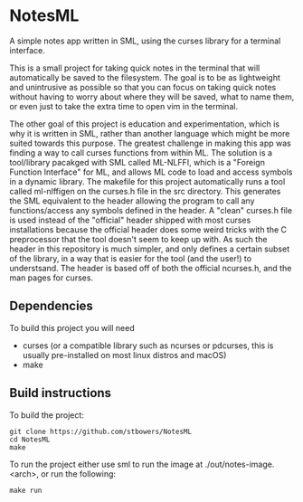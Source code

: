 # NotesML
A simple notes app written in SML, using the curses library for a terminal interface.

This is a small project for taking quick notes in the terminal that will automatically be saved to the filesystem.
The goal is to be as lightweight and unintrusive as possible so that you can focus on taking quick notes without having
to worry about where they will be saved, what to name them, or even just to take the extra time to open vim in the terminal.

The other goal of this project is education and experimentation, which is why it is written in SML, rather than another language
which might be more suited towards this purpose. The greatest challenge in making this app was finding a way to call curses
functions from within ML. The solution is a tool/library pacakged with SML called ML-NLFFI, which is a "Foreign Function Interface"
for ML, and allows ML code to load and access symbols in a dynamic library. The makefile for this project automatically runs a tool
called ml-nlffigen on the curses.h file in the src directory. This generates the SML equivalent to the header allowing the program
to call any functions/access any symbols defined in the header. A "clean" curses.h file is used instead of the "official" header
shipped with most curses installations because the official header does some weird tricks with the C preprocessor that the tool
doesn't seem to keep up with. As such the header in this repository is much simpler, and only defines a certain subset of the
library, in a way that is easier for the tool (and the user!) to understsand. The header is based off of both the official ncurses.h,
and the man pages for curses.

## Dependencies
To build this project you will need
- curses (or a compatible library such as ncurses or pdcurses, this is usually pre-installed on most linux distros and macOS)
- make

## Build instructions
To build the project:
```
git clone https://github.com/stbowers/NotesML
cd NotesML
make
```

To run the project either use sml to run the image at ./out/notes-image.\<arch\>, or run the following:
```
make run
```
